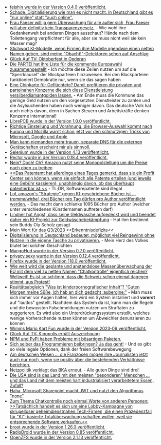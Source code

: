 * [feishin wurde in der Version 0.4.0 veröffentlicht.](https://github.com/jeffvli/feishin/releases/tag/v0.4.0)
* [Schade, Digitialisierung wie man es nicht macht. In Deutschland gibt es "nur online" statt "auch online".](https://tuxproject.de/blog/2023/09/digitalisierung-verfreiwilligen/)
* [Frau Faeser will ja gern Überwachung für alle außer sich, Frau Faeser will aber definitiv kein Transparenzgesetz.](https://netzpolitik.org/2023/transparenzgesetz-wird-das-noch-was-frau-faeser/) - Wie wohl ihre Gedankenwelt bei anderen Dingen ausschaut? Hände nach dem Toilettengang verpflichtent für alle, aber sie muss nicht weil sie kein Wasser mag?
* [Stichwort KI-Modelle, wenn Firmen ihre Modelle irgendwie einen netten Namen geben, sind meine "Obacht!"-Detektoren schon auf Anschlag](https://www.linux-magazin.de/news/naechster-milliardenschwerer-ki-deal/)
* [Glück Auf TV: Oktoberfest in Oederan](https://www.youtube.com/watch?v=qbFFn_lZwKs)
* [Die PARTEI hat ihre Liste für die kommende Europawahl zusammengestellt](https://www.die-partei.de/2023/09/25/bundesparteitag-2023-auf-nach-europa-und-ins-zdf/) - Ich möchte diese Zeilen nutzen um auf die "Sperrklausel" der Blockparteien hinzuweisen. Bei den Blockparteien funktioniert Demokratie nur, wenn sie das sagen haben
* [Eine Chipkarte für Geflüchtete? Damit profitieren die privaten und parteinahen Konzerne die sich diese Dienstleistung versilberdiamantgolden lassen.](https://netzpolitik.org/2023/bezahlsysteme-fuer-gefluechtete-karten-der-abschreckung/) - Am Ende muss die Kommune das geringe Geld nutzen um den vorgesetzten Dienstleister zu zahlen und die Asylsuchenden haben noch weniger davon. Das deutsche Volk hat auch nichts davon, denn in Sachen Steuern und Arbeitskräfte denken Konzerne international!
* [LibrePCB wurde in der Version 1.0.0 veröffentlicht.](https://lwn.net/Articles/945519/)
* [Richtige Einstellung und Vorahnung, die Browser-Auswahl kommt nach Europa und Mozilla warnt schon jetzt vor den schmutzigen Tricks von Microsoft, Google und Apple](https://www.borncity.com/blog/2023/09/26/browser-auswahl-kommt-in-der-eu-mozilla-warnt-vor-schmutziger-tricks/)
* [Man kann niemanden mehr trauen, separate DNS für die externen Gerätschaften erscheint mir als sinnvoll.](https://utcc.utoronto.ca/~cks/space/blog/sysadmin/SplittingDNSResolvers)
* [Selenium wurde in der Version 4.13 veröffentlicht.](https://github.com/SeleniumHQ/selenium/releases/tag/selenium-4.13.0)
* [Rector wurde in der Version 0.18.4 veröffentlicht.](https://github.com/rectorphp/rector/releases/tag/0.18.4)
* [Nein? Doch! Oh? Amazon nutzt seine Monopolstellung um die Preise nach oben zu treiben](http://blog.fefe.de/?ts=9bed86b2)
* [>>Das Patentamt hat allerdings eines Tages gemerkt, dass sie ein Profit Center sein können, wenn sie einfach alle Patente erteilen (und jeweils eine Gebühr kassieren), unabhängig davon, ob das überhaupt patentierbar ist.<<](http://blog.fefe.de/?ts=9bec3d4e) - TL;DR, Softwarepatente sind illegal
* [Lol, amazon's "Strategie" gegen KI-geschriebene Bücher ist ... *trommelwirbel*, drei Bücher pro Tag dürfen pro Author veröffentlicht werden.](http://blog.fefe.de/?ts=9bec13d8) - Das macht dann schlanke 1095 Bücher pro Author (welcher unter verschiedenen Künstlernamen auftreten darf)
* [Lindner hat Angst, dass seine Geldwäsche aufgedeckt wird und beendet daher ein KI-Projekt zur Geldwäschebekämpfung](http://blog.fefe.de/?ts=9bec0105) - Hat ihm bestimmt sein Buddy Oly Scholz gesagt
* [Mein Wort für das Q3/2023 >>Erkenntnisdefizite<<](http://blog.fefe.de/?ts=9bec0105)
* [Digitalisierung in Deutschland bedeutet, möglichst viel Reingewinn ohne Nutzen in die eigene Tasche zu privatisieren.](http://blog.fefe.de/?ts=9bec7e55) - Mein Herz des Volkes blutet bei solchen Geschichten
* [MangoHud wurde in der Version 0.7.0 veröffentlicht.](https://github.com/flightlessmango/MangoHud/releases/tag/v0.7.0)
* [privacy.sexy wurde in der Version 0.12.4 veröffentlicht.](https://github.com/undergroundwires/privacy.sexy/releases/tag/0.12.4)
* [Firefox wurde in der Version 118.0 veröffentlicht.](https://lwn.net/Articles/945608/)
* [Wie weit wird die geplante und anstandslose Massenüberwachung der EU mit dem viel zu netten Namen "Chatkontrolle" eigentlich reichen? Weltweit! Es ist so schlimm, dass die Schweiz schon einmal dagegen stimmt, aus Protest!](https://netzpolitik.org/2023/schweiz-stimmt-gegen-chatkontrolle-niemand-wird-sich-der-kontrolle-entziehen-koennen/)
* [Realitätsabgleich "Was ist kinderpornografischer Inhalt"? "Guten Morgen meine Süße, ich hab an dich gedacht :aubergine:"](https://netzpolitik.org/2023/kinderpornografische-inhalte-lauter-tatverdaechtige-minderjaehrige/) - Man muss sich immer vor Augen halten, hier wird ein System installiert und **vorerst** auf "lautlos" gestellt. Nachdem das System da ist, kann man die Regeln und die bewussten Falschmeldungen nutzen um Straftaten zu suggerieren. Es wird also ein Unterdrückungssystem erstellt, welches wenige Vorherschende nutzen können um Abweichler denunzieren zu können
* [Wimms Mario Kart Fun wurde in der Version 2023-09 veröffentlicht.](https://wiidatabase.de/wiimms-mario-kart-fun-2023-09/)
* [Glück Auf TV: Kinopolis erhält Auszeichnung](https://www.youtube.com/watch?v=9ZWwWby2ybw)
* [NPM und PyPi haben Probleme mit bösartigen Paketen.](https://www.bleepingcomputer.com/news/security/ssh-keys-stolen-by-stream-of-malicious-pypi-and-npm-packages/)
* [Sich selber das Programmieren beibringen? Ja das geht!](https://www.freecodecamp.org/news/self-taught-developer-fastest-way-to-learn-to-code/) - Und es gibt so viele legale Optionen, dank der freien Softwarebewegung
* [Am deutschen Wesen ... die Franzosen mögen ihre Journalisten jetzt auch nur noch, wenn sie positiv über die bestehenden Verhältnisse berichten.](https://netzpolitik.org/2023/pressefreiheit-frankreich-nimmt-journalistinnen-in-die-mangel/)
* [Netzpolitik verklagt das BKA erneut.](https://netzpolitik.org/2023/staatstrojaner-pegasus-wir-verklagen-das-bka-zum-dritten-mal/) - Alle guten Dinge sind drei!
* [Die USA sind ja das Land mit den meisten "besonderen" Menschen ... und das Land mit dem meisten hart industrialisiert verarbeitetem Essen, Zufall?](http://blog.fefe.de/?ts=9beafd6a)
* [Haha, Microsoft Sharepoint macht JWT und nutzt den Algorithmus "none"](http://blog.fefe.de/?ts=9beada53)
* [Zum Thema Chatkontrolle noch einmal Worte von anderen Personen: >>Tatsächlich handelt es sich um eine Lobby-Kampagne von skrupelloser geheimdienstnahen Tech-Firmen, die einen Präzedenzfall für "KI"-basierte Totalüberwachung schaffen wollen, weil sie entsprechende Software verkaufen.<<](http://blog.fefe.de/?ts=9bead4bd)
* [broot wurde in der Version 1.26.0 veröffentlicht.](https://github.com/Canop/broot/releases/tag/v1.26.0)
* [RadioDroid wurde in der Version 0.85 veröffentlicht.](https://github.com/segler-alex/RadioDroid/releases/tag/0.85)
* [OpenZFS wurde in der Version 2.1.13 veröffentlicht.](https://github.com/openzfs/zfs/releases/tag/zfs-2.1.13)
